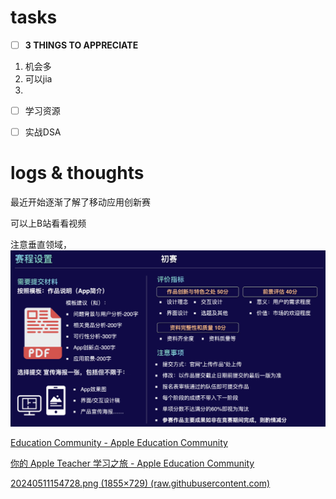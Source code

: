 # tasks
- [ ] **3 THINGS TO APPRECIATE**
1. 机会多
2. 可以jia
3. 
- [ ] 学习资源
- [ ] 实战DSA


# logs & thoughts

最近开始逐渐了解了移动应用创新赛

可以上B站看看视频

注意垂直领域，![初赛要求.png](https://raw.githubusercontent.com/estelledc/photos/master/%E5%88%9D%E8%B5%9B%E8%A6%81%E6%B1%82.png)

[Education Community - Apple Education Community](https://education.apple.com/)

[你的 Apple Teacher 学习之旅 - Apple Education Community](https://education.apple.com/learning-center/T006360A-zh_CN)


[20240511154728.png (1855×729) (raw.githubusercontent.com)](https://raw.githubusercontent.com/estelledc/photos/master/20240511154728.png)